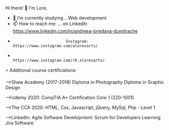 Hi there! 👋 I'm Lore,

- 🔭 I’m currently studying ...Web development
- 📫 How to reach me: ... on LinkedIn   https://www.linkedin.com/in/andreea-loredana-dumitrache
-                            Instagram: https://www.instagram.com/aloresarts/
-                                       https://www.instagram.com/rb.aloresarts/
                    


⚡ Additional course certifications:
 

-->Shaw Academy (2017-2018)
   Diploma in Photography
   Diploma in Graphic Design

-->Udemy 2020:
   CompTIA A+ Certification Core 1 (220-1001)

-->The CCA 2020: 
  HTML, Css, Javascript, jQuery, MySql, Php - Level 1

-->LinkedIn:
  Agile Software Development: Scrum for Developers
  Learning Jira Software


